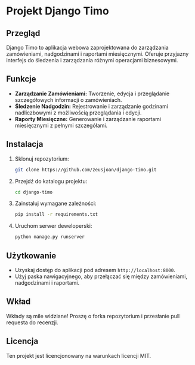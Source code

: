 # Projekt Django Timo

## Przegląd
Django Timo to aplikacja webowa zaprojektowana do zarządzania zamówieniami, nadgodzinami i raportami miesięcznymi. Oferuje przyjazny interfejs do śledzenia i zarządzania różnymi operacjami biznesowymi.

## Funkcje
- **Zarządzanie Zamówieniami:** Tworzenie, edycja i przeglądanie szczegółowych informacji o zamówieniach.
- **Śledzenie Nadgodzin:** Rejestrowanie i zarządzanie godzinami nadliczbowymi z możliwością przeglądania i edycji.
- **Raporty Miesięczne:** Generowanie i zarządzanie raportami miesięcznymi z pełnymi szczegółami.

## Instalacja
1. Sklonuj repozytorium:
   ```bash
   git clone https://github.com/zeusjoan/django-timo.git
   ```
2. Przejdź do katalogu projektu:
   ```bash
   cd django-timo
   ```
3. Zainstaluj wymagane zależności:
   ```bash
   pip install -r requirements.txt
   ```
4. Uruchom serwer deweloperski:
   ```bash
   python manage.py runserver
   ```

## Użytkowanie
- Uzyskaj dostęp do aplikacji pod adresem `http://localhost:8000`.
- Użyj paska nawigacyjnego, aby przełączać się między zamówieniami, nadgodzinami i raportami.

## Wkład
Wkłady są mile widziane! Proszę o forka repozytorium i przesłanie pull requesta do recenzji.

## Licencja
Ten projekt jest licencjonowany na warunkach licencji MIT.
